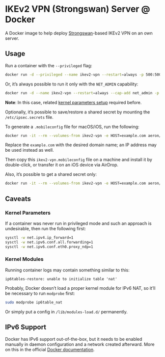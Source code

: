 # IKEv2 VPN (Strongswan) Server @ Docker

A Docker image to help deploy [Strongswan](https://strongswan.org)-based IKEv2 VPN on an own server.

## Usage

Run a container with the `--privileged` flag:

```sh
docker run -d --privileged --name ikev2-vpn --restart=always -p 500:500/udp -p 4500:4500/udp aeron/ikev2-strongswan-vpn:latest
```

Or, it’s always possible to run it only with the `NET_ADMIN` capability:

```sh
docker run -d --name ikev2-vpn --restart=always --cap-add net_admin -p 500:500/udp -p 4500:4500/udp aeron/ikev2-strongswan-vpn:latest
```

**Note**: In this case, related [kernel parameters setup](#kernel-parameters) required before.

Optionally, it’s possible to save/restore a shared secret by mounting the `/etc/ipsec.secrets` file.

To generate a `.mobileconfig` file for macOS/iOS, run the following:

```sh
docker run -it --rm --volumes-from ikev2-vpn -e HOST=example.com aeron/ikev2-strongswan-vpn:latest profile > ikev2-vpn.mobileconfig
```

Replace the `example.com` with the desired domain name; an IP address may be used instead as well.

Then copy this `ikev2-vpn.mobileconfig` file on a machine and install it by double-click, or transfer it on an iOS device via AirDrop.

Also, it’s possible to get a shared secret only:

```sh
docker run -it --rm --volumes-from ikev2-vpn -e HOST=example.com aeron/ikev2-strongswan-vpn:latest secret
```

## Caveats

### Kernel Parameters

If a container was never run in privileged mode and such an approach is undesirable, then run the following first:

```sh
sysctl -w net.ipv4.ip_forward=1
sysctl -w net.ipv6.conf.all.forwarding=1
sysctl -w net.ipv6.conf.eth0.proxy_ndp=1
```

### Kernel Modules

Running container logs may contain something similar to this:

```text
ip6tables-restore: unable to initialize table 'nat'
```

Probably, Docker doesn’t load a proper kernel module for IPv6 NAT, so it’ll be necessary to run `modprobe` first:

```sh
sudo modprobe ip6table_nat
```

Or simply put a config in `/lib/modules-load.d/` permanently.

## IPv6 Support

Docker has IPv6 support out-of-the-box, but it needs to be enabled manually in daemon configuration and a network created afterward. More on this in the official [Docker documentation](https://docs.docker.com/config/daemon/ipv6/).
